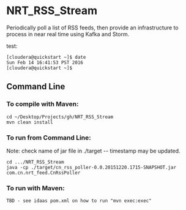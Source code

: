 # NRT_RSS_Stream
Periodically poll a list of RSS feeds, then provide an infrastructure
to process in near real time using Kafka and Storm.

test:
~~~
[cloudera@quickstart ~]$ date
Sun Feb 14 16:41:53 PST 2016
[cloudera@quickstart ~]$ 
~~~

## Command Line

### To compile with Maven:
```
cd ~/Desktop/Projects/gh/NRT_RSS_Stream
mvn clean install
```

### To run from Command Line:
Note: check name of jar file in ./target -- timestamp may be updated.
```
cd .../NRT_RSS_Stream
java -cp ./target/cn_rss_poller-0.0.20151220.1715-SNAPSHOT.jar com.cn.nrt_feed.CnRssPoller
```

### To run with Maven:
```
TBD - see idaas pom.xml on how to run "mvn exec:exec"
```

